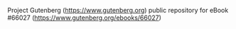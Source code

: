 Project Gutenberg (https://www.gutenberg.org) public repository for
eBook #66027 (https://www.gutenberg.org/ebooks/66027)
